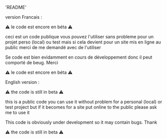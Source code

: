 'README'

version Francais :

⚠️ le code est encore en béta ⚠️

ceci est un code publique vous pouvez l'utiliser sans probleme pour un projet perso (local) ou test mais si cela devient pour un site mis en ligne au public merci de me demandé avec de l'utiliser

Se code est bien evidamment en cours de développement donc il peut comporté de beug. 
Merci

⚠️ le code est encore en béta ⚠️

English version : 

⚠️ the code is still in beta ⚠️

this is a public code you can use it without problem for a personal (local) or test project but if it becomes for a site put online to the public please ask me to use it

This code is obviously under development so it may contain bugs.
Thank

⚠️ the code is still in beta ⚠️
